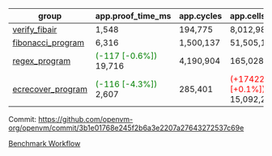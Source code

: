 | group | app.proof_time_ms | app.cycles | app.cells_used | leaf.proof_time_ms | leaf.cycles | leaf.cells_used |
| -- | -- | -- | -- | -- | -- | -- |
| [verify_fibair](https://github.com/openvm-org/openvm/blob/benchmark-results/benchmarks-pr/1107/verify_fibair-3b1e01768e245f2b6a3e2207a27643272537c69e.md) | 1,548 |  194,775 |  8,012,982 |- | - | - |
| [fibonacci_program](https://github.com/openvm-org/openvm/blob/benchmark-results/benchmarks-pr/1107/fibonacci-3b1e01768e245f2b6a3e2207a27643272537c69e.md) | 6,316 |  1,500,137 |  51,505,102 |- | - | - |
| [regex_program](https://github.com/openvm-org/openvm/blob/benchmark-results/benchmarks-pr/1107/regex-3b1e01768e245f2b6a3e2207a27643272537c69e.md) |<span style='color: green'>(-117 [-0.6%])</span> 19,716 |  4,190,904 |  165,028,173 |- | - | - |
| [ecrecover_program](https://github.com/openvm-org/openvm/blob/benchmark-results/benchmarks-pr/1107/ecrecover-3b1e01768e245f2b6a3e2207a27643272537c69e.md) |<span style='color: green'>(-116 [-4.3%])</span> 2,607 |  285,401 | <span style='color: red'>(+17422 [+0.1%])</span> 15,092,297 |- | - | - |


Commit: https://github.com/openvm-org/openvm/commit/3b1e01768e245f2b6a3e2207a27643272537c69e

[Benchmark Workflow](https://github.com/openvm-org/openvm/actions/runs/12639322149)
